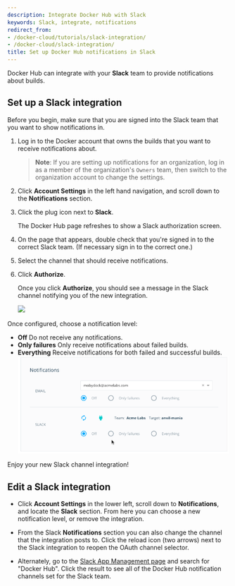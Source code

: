 ```yaml
---
description: Integrate Docker Hub with Slack
keywords: Slack, integrate, notifications
redirect_from:
- /docker-cloud/tutorials/slack-integration/
- /docker-cloud/slack-integration/
title: Set up Docker Hub notifications in Slack
---
```


Docker Hub can integrate with your **Slack** team to provide notifications about builds.

## Set up a Slack integration

Before you begin, make sure that you are signed into the Slack team that you want to show notifications in.

1. Log in to the Docker account that owns the builds that you want to receive notifications about.

    > **Note**: If you are setting up notifications for an organization, log in as a member of the organization's `Owners` team, then switch to the organization account to change the settings.

2. Click **Account Settings** in the left hand navigation, and scroll down to the **Notifications** section.

3. Click the plug icon next to **Slack**.

    The Docker Hub page refreshes to show a Slack authorization screen.

4. On the page that appears, double check that you're signed in to the correct Slack team. (If necessary sign in to the correct one.)
5. Select the channel that should receive notifications.
6. Click **Authorize**.

    Once you click **Authorize**, you should see a message in the Slack channel notifying you of the new integration.

    ![](images/slack-oauth-authorize.png)


Once configured, choose a notification level:

* **Off** Do not receive any notifications.
* **Only failures** Only receive notifications about failed builds.
* **Everything** Receive notifications for both failed and successful builds.
  ![](images/slack-notification-updates.png)

Enjoy your new Slack channel integration!

## Edit a Slack integration

* Click **Account Settings** in the lower left, scroll down to **Notifications**, and locate the **Slack** section. From here you can choose a new notification level, or remove the integration.

* From the Slack **Notifications** section you can also change the channel that the integration posts to. Click the reload icon (two arrows) next to the Slack integration to reopen the OAuth channel selector.

* Alternately, go to the <a href="https://slack.com/apps/manage" target="_blank">Slack App Management page</a> and search for "Docker Hub". Click the result to see all of the Docker Hub notification channels set for the Slack team.
